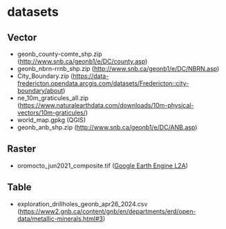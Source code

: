 # datasets

## Vector
- geonb_county-comte_shp.zip (http://www.snb.ca/geonb1/e/DC/county.asp)
- geonb_nbrn-rrnb_shp.zip (http://www.snb.ca/geonb1/e/DC/NBRN.asp)
- City_Boundary.zip (https://data-fredericton.opendata.arcgis.com/datasets/Fredericton::city-boundary/about)
- ne_10m_graticules_all.zip (https://www.naturalearthdata.com/downloads/10m-physical-vectors/10m-graticules/)
- world_map.gpkg (QGIS)
- geonb_anb_shp.zip (http://www.snb.ca/geonb1/e/DC/ANB.asp)

## Raster
- oromocto_jun2021_composite.tif ([Google Earth Engine L2A](https://developers.google.com/earth-engine/datasets/catalog/COPERNICUS_S2_SR_HARMONIZED))

## Table
- exploration_drillholes_geonb_apr26_2024.csv (https://www2.gnb.ca/content/gnb/en/departments/erd/open-data/metallic-minerals.html#3)
